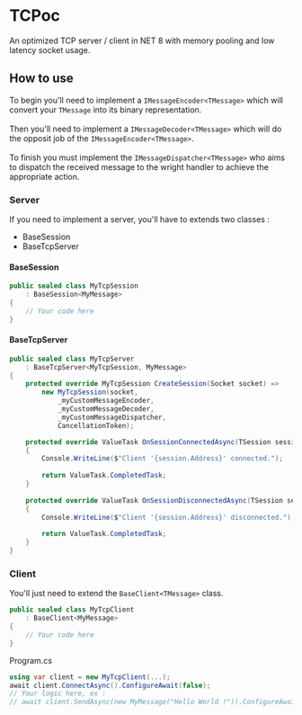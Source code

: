 
# TCPoc
An optimized TCP server / client in NET 8 with memory pooling and low latency socket usage.

## How to use
To begin you'll need to implement a `IMessageEncoder<TMessage>` which will convert your `TMessage` into its binary representation. \
\
Then you'll need to implement a `IMessageDecoder<TMessage>` which will do the opposit job of the `IMessageEncoder<TMessage>`. \
\
To finish you must implement the `IMessageDispatcher<TMessage>` who aims to dispatch the received message to the wright handler to achieve the appropriate action.
### Server
If you need to implement a server, you'll have to extends two classes :
- BaseSession
- BaseTcpServer 
#### BaseSession
```cs
public sealed class MyTcpSession
	: BaseSession<MyMessage>
{
	// Your code here
}
```
#### BaseTcpServer
```cs
public sealed class MyTcpServer
	: BaseTcpServer<MyTcpSession, MyMessage>
{
    protected override MyTcpSession CreateSession(Socket socket) =>
        new MyTcpSession(socket,
            _myCustomMessageEncoder,
            _myCustomMessageDecoder,
            _myCustomMessageDispatcher,
            CancellationToken);

    protected override ValueTask OnSessionConnectedAsync(TSession session)
    {
        Console.WriteLine($"Client '{session.Address}' connected.");
	    
        return ValueTask.CompletedTask;
    }
    
    protected override ValueTask OnSessionDisconnectedAsync(TSession session)
    {
        Console.WriteLine($"Client '{session.Address}' disconnected.");
	    
        return ValueTask.CompletedTask;
    }
}
```
### Client
You'll just need to extend the `BaseClient<TMessage>` class.
```cs
public sealed class MyTcpClient
	: BaseClient<MyMessage>
{
	// Your code here
}
```
Program.cs
```cs
using var client = new MyTcpClient(...);
await client.ConnectAsync().ConfigureAwait(false);
// Your logic here, ex :
// await client.SendAsync(new MyMessage("Hello World !")).ConfigureAwait(false);
```
